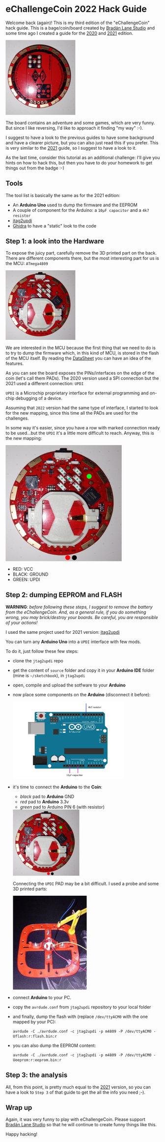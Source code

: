 # eChallengeCoin 2022 Hack Guide

Welcome back (again)! This is my third edition of the "eChallengeCoin" hack guide.  This is a bage/coin/board created by [Bradán Lane Studio](https://www.tindie.com/stores/bradanlane/) and some time ago I created a guide for the [2020](https://github.com/cecio/eChallengeCoin-2020/blob/main/README.md)  and [2021](https://github.com/cecio/eChallengeCoin-2021/blob/main/README.md) edition.

<img src="https://github.com/cecio/eChallengeCoin-2022/blob/main/Pictures/Front.jpg" alt="thecoin" height="45%" width="45%"/>

The board contains an adventure and some games, which are very funny. But since I like reversing, I'd like to approach it finding  "my way" :-).

I suggest to have a look to the previous guides to have some background and have a clearer picture, but you can also just read this if you prefer. This is very similar to the [2021](https://github.com/cecio/eChallengeCoin-2021/blob/main/README.md) guide, so I suggest to have a look to it.

As the last time, consider this tutorial as an additional challenge: I'll give you hints on how to hack this, but then you have to do your homework to get things out from the badge :-)

## Tools

The tool list is basically the same as for the 2021 edition:

- An **Arduino Uno** used to dump the firmware and the EEPROM
- A couple of component for the Arduino: a `10μF capacitor` and a `4k7 resistor`
- [jtag2updi](https://github.com/ElTangas/jtag2updi)
- [Ghidra](https://github.com/NationalSecurityAgency/ghidra) to have a "static" look to the code

## Step 1: a look into the Hardware

To expose the juicy part, carefully remove the 3D printed part on the back. There are different components there, but the most interesting part for us is the MCU: `ATmega4809`

<img src="https://github.com/cecio/eChallengeCoin-2022/blob/main/Pictures/Back.jpg" alt="thecoin_back_1" height="45%" width="45%"/>

We are interested in the MCU because the first thing that we need to do is to try to dump the firmware which, in this kind of MCU, is stored in the flash of the MCU itself. By reading the [DataSheet](http://ww1.microchip.com/downloads/en/DeviceDoc/ATmega4808-4809-Data-Sheet-DS40002173A.pdf) you can have an idea of the features.

As you can see the board exposes the PINs/interfaces on the edge of the coin (let's call them PADs). The 2020 version used a SPI connection but the 2021 used a different connection: `UPDI`

`UPDI` is a Microchip proprietary interface for external programming and on-chip debugging of a device.

Assuming that `2022` version had the same type of interface, I started to look for the new mapping, since this time all the PADs are used for the challenges. 

In some way it's easier, since you have a row with marked connection ready to be used...but the `UPDI` it's a little more difficult to reach. Anyway, this is the new mapping: 

<img src="https://github.com/cecio/eChallengeCoin-2022/blob/main/Pictures/connection.jpg" alt="Connections" height="75%" width="75%"/>

- RED: VCC
- BLACK: GROUND
- GREEN: UPDI

## Step 2: dumping EEPROM and FLASH

**WARNING**: *before following these steps, I suggest to remove the battery from the eChallengeCoin. And, as a general rule, if you do something wrong, you may brick/destroy your boards. Be careful, you are responsible of your actions!*

I used the same project used for 2021 version:  [jtag2updi](https://github.com/ElTangas/jtag2updi)

You can turn any **Arduino Uno** into a `UPDI` interface with few mods.

To do it, just follow these few steps:

- clone the `jtag2updi` repo

- get the content of `source` folder and copy it in your **Arduino IDE** folder (mine is `~/sketchbook`), in `jtag2updi`

- open, compile and upload the sotfware to your **Arduino**

- now place some components on the **Arduino** (disconnect it before):

  <img src="https://github.com/cecio/eChallengeCoin-2022/blob/main/Pictures/arduino_components.jpg" alt="Components" height="75%" width="75%"/>

- it's time to connect the **Arduino** to the **Coin**:

  - *black* pad to **Arduino** GND
  - *red* pad to **Arduino** 3.3v
  - *green* pad to Arduino PIN 6 (with resistor)

  <img src="https://github.com/cecio/eChallengeCoin-2022/blob/main/Pictures/connection.jpg" alt="Connections" height="45%" width="45%"/>

  Connecting the `UPDI` PAD may be a bit difficult. I used a probe and some 3D printed parts:

  <img src="https://github.com/cecio/eChallengeCoin-2022/blob/main/Pictures/table_mini.jpg" alt="Connections" height="50%" width="50%"/>

- connect **Arduino** to your PC. 

- copy the `avrdude.conf` from `jtag2updi` repository to your local folder

- and finally, dump the flash with (replace `/dev/ttyACM0` with the one mapped by your PC):

  ```
  avrdude -C ./avrdude.conf -c jtag2updi -p m4809 -P /dev/ttyACM0 -Uflash:r:flash.bin:r
  ```

- you can also dump the EEPROM content:

  ```
  avrdude -C ./avrdude.conf -c jtag2updi -p m4809 -P /dev/ttyACM0 -Ueeprom:r:eeprom.bin:r
  ```

## Step 3: the analysis

All, from this point, is pretty much equal to the [2021](https://github.com/cecio/eChallengeCoin-2021) version, so you can have a look to `Step 3` of  that guide to get the all the info you need ;-).

## Wrap up

Again, it was very funny to play with eChallengeCoin. Please support  [Bradán Lane Studio](https://www.tindie.com/stores/bradanlane/) so that he will continue to create funny things like this. 

Happy hacking!

 





